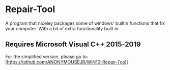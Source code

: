 # Repair-Tool

A program that niceley packages some of windows' builtin functions that fix your computer. With a bit of extra functionality built in.

## Requires Microsoft Visual C++ 2015-2019

For the simplified version, please go to: [https://github.com/ANONYMOUSEJR/WIN10-Repair-Tool]
